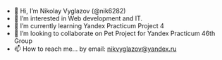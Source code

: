 - 👋 Hi, I’m Nikolay Vyglazov (@nik6282)
- 👀 I’m interested in Web development and IT.
- 🌱 I’m currently learning Yandex Practicum Project 4
- 💞️ I’m looking to collaborate on Pet Project for Yandex Practicum 46th Group
- 📫 How to reach me...
  by email: nikvyglazov@yandex.ru

<!---
nik6282/nik6282 is a ✨ special ✨ repository because its `README.md` (this file) appears on your GitHub profile.
You can click the Preview link to take a look at your changes.
--->
